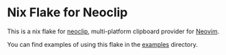 # Nix Flake for Neoclip

This is a nix flake for [neoclip](https://github.com/matveyt/neoclip), multi-platform clipboard provider for [Neovim](https://neovim.io).

You can find examples of using this flake in the [examples](./examples) directory.
